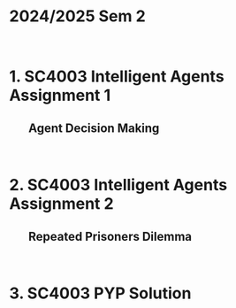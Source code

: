 # 2024/2025 Sem 2
<br>

# 1. SC4003 Intelligent Agents Assignment 1
## $~~~~~~$ Agent Decision Making   
<br>  

# 2. SC4003 Intelligent Agents Assignment 2
## $~~~~~~$ Repeated Prisoners Dilemma
<br>

# 3. SC4003 PYP Solution
